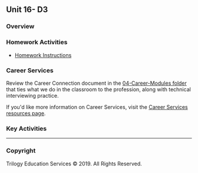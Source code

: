 ## Unit 16- D3

### Overview

### Homework Activities

* [Homework Instructions](Homework-16-D3/Instructions/README.md)

### Career Services

Review the Career Connection document in the [04-Career-Modules folder](../../04-Career-Modules/) that ties what we do in the classroom to the profession, along with technical interviewing practice.

If you'd like more information on Career Services, visit the [Career Services resources page](http://bit.ly/DataVizCS).

### Key Activities

- - -

### Copyright

Trilogy Education Services © 2019. All Rights Reserved.
